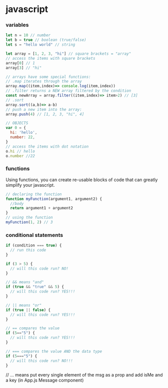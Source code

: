 # javascript

### variables

```js
let n = 10 // number
let b = true // boolean (true/false)
let s = "hello world" // string

let array = [1, 2, 3, "hi"] // square brackets = "array"
// access the items with square brackets
array[0] // 1
array[3] // "hi"

// arrays have some special functions:
// .map iterates through the array
array.map((item,index)=> console.log(item,index))
// .filter returns a NEW array filtered by the condition
const newArray = array.filter((item,index)=> item>2) // [3]
// .sort
array.sort((a,b)=> a-b)
// push a new item into the array:
array.push(4) // [1, 2, 3, "hi", 4]

// OBJECTS
var 0 = {
  hi: 'hello',
  number: 22,
}
// access the items with dot notation
o.hi // hello
o.number //22
```

### functions

Using functions, you can create re-usable blocks of code that can greatly simplify your javascript.
```js
// declaring the function
function myFunction(argument1, argument2) {
  //body
  return argument1 + argument2
}
// using the function
myFunction(1, 2) // 3
```

### conditional statements

```js
if (condition === true) {
  // run this code
}

if (3 > 5) {
  // will this code run? NO!
}

// && means "and" 
if (true && "true" && 5) {
  // will this code run? YES!!!
}

// || means "or"
if (true || false) {
  // will this code run? YES!!!
}

// == compares the value
if (5=="5") {
  // will this code run? YES!!!
}

// === compares the value AND the data type
if (5==="5") {
  // will this code run? NO!!!
}
```



// ... means put every single element of the msg as a prop and add isMe and a key (in App.js Message component)